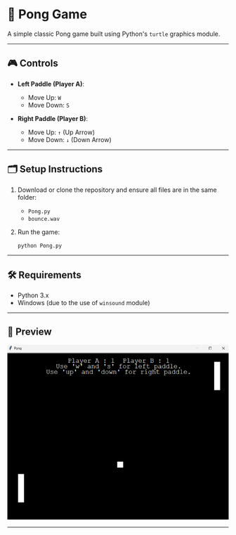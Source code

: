 # 🏓 Pong Game

A simple classic Pong game built using Python's `turtle` graphics module.

---

## 🎮 Controls

- **Left Paddle (Player A)**:

  - Move Up: `W`
  - Move Down: `S`

- **Right Paddle (Player B)**:

  - Move Up: `↑` (Up Arrow)
  - Move Down: `↓` (Down Arrow)

---

## 🗂 Setup Instructions

1. Download or clone the repository and ensure all files are in the same folder:

   - `Pong.py`
   - `bounce.wav`

2. Run the game:

   ```bash
   python Pong.py
   ```

---

## 🛠 Requirements

- Python 3.x
- Windows (due to the use of `winsound` module)

---

## 📸 Preview

![preview_image](image.png)

---
